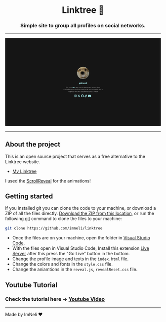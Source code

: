 <h1 align="center">Linktree 🍂</h1>
<h3 align="center">Simple site to group all profiles on social networks.</h3>

---

<p align="center">
  <img alt="screenshot" src="./assets/img/print.png">
</p>

---

## About the project

This is an open source project that serves as a free alternative to the Linktree website.
- [My Linktree](https://neli-links.vercel.app/)

I used the [ScrollReveal](https://scrollrevealjs.org/) for the animations!

## Getting started

If you installed git you can clone the code to your machine, or download a ZIP of all the files directly.
[Download the ZIP from this location](https://github.com/johnggli/linktree/archive/master.zip), or run the following [git](https://git-scm.com/downloads) command to clone the files to your machine:
```bash
git clone https://github.com/imneli/linktree
```
- Once the files are on your machine, open the folder in [Visual Studio Code](https://code.visualstudio.com/).
- With the files open in Visual Studio Code, Install this extension [Live Server](https://marketplace.visualstudio.com/items?itemName=ritwickdey.LiveServer) after this press the "Go Live" button in the bottom.
- Change the profile image and texts in the `index.html` file.
- Change the colors and fonts in the `style.css` file.
- Change the aniamtions in the `reveal.js`, `revealReset.css` file.


## Youtube Tutorial

### Check the tutorial here -> [Youtube Video](https://www.youtube.com/watch?v=4hCy7Q-x3WE)

---

Made by ImNeli ❤️